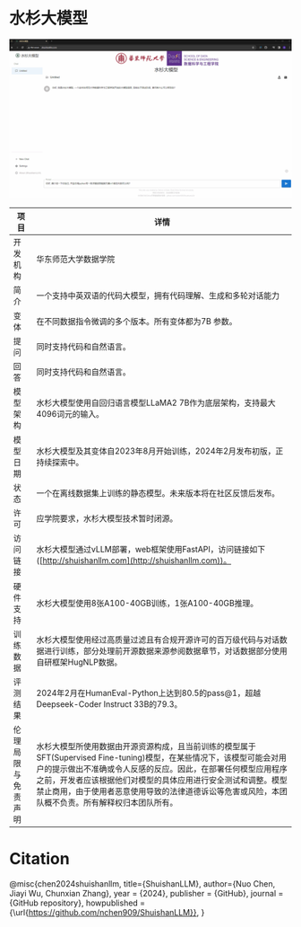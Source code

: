 # 水杉大模型

![ShuishanLLM demo](./README.assets/Animation(1).gif)

| 项目           | 详情                                                                                                  |
|----------------|-------------------------------------------------------------------------------------------------------|
| 开发机构       | 华东师范大学数据学院                                                                                               |
| 简介       | 一个支持中英双语的代码大模型，拥有代码理解、生成和多轮对话能力                                                               |
| 变体           | 在不同数据指令微调的多个版本。所有变体都为7B 参数。                                                     |
| 提问           | 同时支持代码和自然语言。                                                                              |
| 回答           | 同时支持代码和自然语言。                                                                              |
| 模型架构       | 水杉大模型使用自回归语言模型LLaMA2 7B作为底层架构，支持最大4096词元的输入。                             |
| 模型日期       | 水杉大模型及其变体自2023年8月开始训练，2024年2月发布初版，正持续探索中。                                 |
| 状态           | 一个在离线数据集上训练的静态模型。未来版本将在社区反馈后发布。                                          |
| 许可           | 应学院要求，水杉大模型技术暂时闭源。                                                                  |
| 访问链接       | 水杉大模型通过vLLM部署，web框架使用FastAPI，访问链接如下([http://shuishanllm.com](http://shuishanllm.com))。 |                                                         |
| 硬件支持       | 水杉大模型使用8张A100-40GB训练，1张A100-40GB推理。                                                      |
| 训练数据       | 水杉大模型使用经过高质量过滤且有合规开源许可的百万级代码与对话数据进行训练，部分处理前开源数据来源参阅数据章节，对话数据部分使用自研框架HugNLP数据。|
| 评测结果       | 2024年2月在HumanEval-Python上达到80.5的pass@1，超越Deepseek-Coder Instruct 33B的79.3。                |
| 伦理局限与免责声明 | 水杉大模型所使用数据由开源资源构成，且当前训练的模型属于SFT(Supervised Fine-tuning)模型，在某些情况下，该模型可能会对用户的提示做出不准确或令人反感的反应。因此，在部署任何模型应用程序之前，开发者应该根据他们对模型的具体应用进行安全测试和调整。模型禁止商用，由于使用者恶意使用导致的法律道德诉讼等危害或风险，本团队概不负责。所有解释权归本团队所有。|

# Citation
@misc{chen2024shuishanllm,
  title={ShuishanLLM},
  author={Nuo Chen, Jiayi Wu, Chunxian Zhang},
  year = {2024},
  publisher = {GitHub},
  journal = {GitHub repository},
  howpublished = {\url{https://github.com/nchen909/ShuishanLLM}},
}

